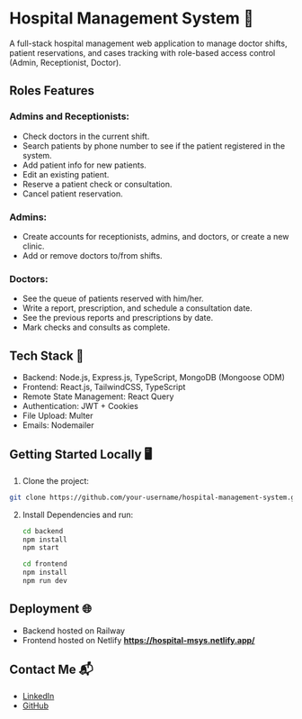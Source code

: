 # Hospital Management System 🏥

A full-stack hospital management web application to manage doctor shifts, patient reservations, and cases tracking with role-based access control (Admin, Receptionist, Doctor).

## Roles Features
### Admins and Receptionists:
- Check doctors in the current shift.
- Search patients by phone number to see if the patient registered in the system.
- Add patient info for new patients.
- Edit an existing patient.
- Reserve a patient check or consultation.
- Cancel patient reservation.

### Admins:
- Create accounts for receptionists, admins, and doctors, or create a new clinic.
- Add or remove doctors to/from shifts.

### Doctors:
- See the queue of patients reserved with him/her.
- Write a report, prescription, and schedule a consultation date.
- See the previous reports and prescriptions by date.
- Mark checks and consults as complete.

## Tech Stack 🚀
- Backend: Node.js, Express.js, TypeScript, MongoDB (Mongoose ODM)
- Frontend: React.js, TailwindCSS, TypeScript
- Remote State Management: React Query
- Authentication: JWT + Cookies
- File Upload: Multer
- Emails: Nodemailer

## Getting Started Locally 🖥️

1. Clone the project:
```bash
git clone https://github.com/your-username/hospital-management-system.git
```

2. Install Dependencies and run:
   ```bash
   cd backend
   npm install
   npm start
   ```
   ```bash
   cd frontend
   npm install
   npm run dev
   ```

## Deployment 🌐
- Backend hosted on Railway
- Frontend hosted on Netlify
**https://hospital-msys.netlify.app/**

## Contact Me 📬
- [LinkedIn]([your-link](https://www.linkedin.com/in/dev-ehabelsayed/))
- [GitHub]([your-link](https://github.com/ehabsmh))
